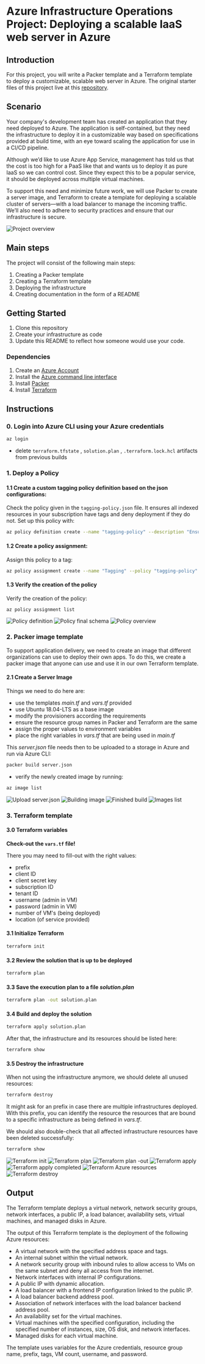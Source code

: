 # Azure Infrastructure Operations Project: Deploying a scalable IaaS web server in Azure

## Introduction
For this project, you will write a Packer template and a Terraform template to deploy a customizable, scalable web server in Azure. The original starter files of this project live at this [repository](https://github.com/udacity/nd082-Azure-Cloud-DevOps-Starter-Code/tree/master/C1%20-%20Azure%20Infrastructure%20Operations/project/starter_files).

## Scenario

Your company's development team has created an application that they need deployed to Azure. The application is self-contained, but they need the infrastructure to deploy it in a customizable way based on specifications provided at build time, with an eye toward scaling the application for use in a CI/CD pipeline.

Although we’d like to use Azure App Service, management has told us that the cost is too high for a PaaS like that and wants us to deploy it as pure IaaS so we can control cost. Since they expect this to be a popular service, it should be deployed across multiple virtual machines.

To support this need and minimize future work, we will use Packer to create a server image, and Terraform to create a template for deploying a scalable cluster of servers—with a load balancer to manage the incoming traffic. We’ll also need to adhere to security practices and ensure that our infrastructure is secure.

![Project overview](images/project-videos.png)

## Main steps
The project will consist of the following main steps:

1. Creating a Packer template
2. Creating a Terraform template
3. Deploying the infrastructure
4. Creating documentation in the form of a README

## Getting Started
1. Clone this repository
2. Create your infrastructure as code
3. Update this README to reflect how someone would use your code.

### Dependencies
1. Create an [Azure Account](https://portal.azure.com) 
2. Install the [Azure command line interface](https://docs.microsoft.com/en-us/cli/azure/install-azure-cli?view=azure-cli-latest)
3. Install [Packer](https://www.packer.io/downloads)
4. Install [Terraform](https://www.terraform.io/downloads.html)

## Instructions

### 0. Login into Azure CLI using your Azure credentials

```bash
az login
```
 - delete ```terraform.tfstate``` , ```solution.plan``` , ```.terraform.lock.hcl``` artifacts from previous builds

### 1. Deploy a Policy

#### 1.1 Create a custom tagging policy definition based on the json configurations:

Check the policy given in the ```tagging-policy.json``` file. It ensures all indexed resources in your subscription have tags and deny deployment if they do not. Set up this policy with:

```bash
az policy definition create --name "tagging-policy" --description "Ensures all indexed resources in your subscription have tags and deny deployment if they do not." --display-name "tagging-policy" --rules ./tagging-policy.json
```

#### 1.2 Create a policy assignment:

Assign this policy to a tag:

```bash
az policy assignment create --name "Tagging" --policy "tagging-policy"
```

#### 1.3 Verify the creation of the policy

Verify the creation of the policy:

```bash
az policy assignment list
```

![Policy definition](images/policy/defition.png)
![Policy final schema](images/policy/json_scheme.png)
![Policy overview](images/policy/assignment.png)

### 2. Packer image template
To support application delivery, we need to create an image that different organizations can use to deploy their own apps. To do this, we create a packer image that anyone can use and use it in our own Terraform template.

#### 2.1 Create a Server Image

Things we need to do here are:
- use the templates *main.tf* and *vars.tf* provided
- use Ubuntu 18.04-LTS as a base image
- modify the provisioners according the requirements
- ensure the resource group names in Packer and Terraform are the same
- assign the proper values to environment variables
- place the right variables in *vars.tf* that are being used in *main.tf*

This *server.json* file needs then to be uploaded to a storage in Azure and run via Azure CLI:

```bash
packer build server.json
```

- verify the newly created image by running:

```bash
az image list
```

![Upload server.json](images/packer/upload_file.png)
![Building image](images/packer/build_image.png)
![Finished build](images/packer/build_finished.png)
![Images list](images/packer/image_list.png)

### 3. Terraform template

#### 3.0 Terraform variables

**Check-out the ```vars.tf``` file!**

There you may need to fill-out with the right values:

- prefix
- client ID
- client secret key
- subscription ID
- tenant ID
- username (admin in VM)
- password  (admin in VM)
- number of VM's (being deployed)
- location (of service provided)

#### 3.1 Initialize Terraform
```bash
terraform init
```

#### 3.2 Review the solution that is up to be deployed
```bash
terraform plan
```

#### 3.3 Save the execution plan to a file *solution.plan*
```bash
terraform plan -out solution.plan
```

#### 3.4 Build and deploy the solution
```bash
terraform apply solution.plan
```

After that, the infrastructure and its resources should be listed here:

```bash
terraform show
```

#### 3.5 Destroy the infrastructure
When not using the infrastructure anymore, we should delete all unused resources:

```bash
terraform destroy
```

It might ask for an prefix in case there are multiple infrastructures deployed. With this prefix, you can identify the resource the resources that are bound to a specific infrastructure as being defined in *vars.tf*.

We should also double-check that all affected infrastructure resources have been deleted successfully:

```bash
terraform show
```

![Terraform init](images/terraform/init.png)
![Terraform plan](images/terraform/plan.png)
![Terraform plan -out ](images/terraform/out.png)
![Terraform apply](images/terraform/apply.png)
![Terraform apply completed](images/terraform/apply_complete.png)
![Terraform Azure resources](images/terraform/infrastructure_resources.png)
![Terraform destroy](images/terraform/destroy.png)

## Output
The Terraform template deploys a virtual network, network security groups, network interfaces, a public IP, a load balancer, availability sets, virtual machines, and managed disks in Azure.

The output of this Terraform template is the deployment of the following Azure resources:

* A virtual network with the specified address space and tags.
* An internal subnet within the virtual network.
* A network security group with inbound rules to allow access to VMs on the same subnet and deny all access from the internet.
* Network interfaces with internal IP configurations.
* A public IP with dynamic allocation.
* A load balancer with a frontend IP configuration linked to the public IP.
* A load balancer backend address pool.
* Association of network interfaces with the load balancer backend address pool.
* An availability set for the virtual machines.
* Virtual machines with the specified configuration, including the specified number of instances, size, OS disk, and network interfaces.
* Managed disks for each virtual machine.

The template uses variables for the Azure credentials, resource group name, prefix, tags, VM count, username, and password.
